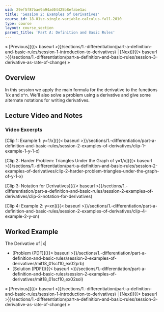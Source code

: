 ```yaml
---
uid: 29ef5f87bae9a94ad04425b8efabe1ac
title: 'Session 2: Examples of Derivatives'
course_id: 18-01sc-single-variable-calculus-fall-2010
type: course
layout: course_section
parent_title: 'Part A: Definition and Basic Rules'
---
```


« [Previous]({{< baseurl >}}/sections/1.-differentiation/part-a-definition-and-basic-rules/session-1-introduction-to-derivatives) | [Next]({{< baseurl >}}/sections/1.-differentiation/part-a-definition-and-basic-rules/session-3-derivative-as-rate-of-change) »

Overview
--------

In this session we apply the main formula for the derivative to the functions 1/x and x^n. We'll also solve a problem using a derivative and give some alternate notations for writing derivatives.

Lecture Video and Notes
-----------------------

### Video Excerpts

[Clip 1: Example 1: y=1/x]({{< baseurl >}}/sections/1.-differentiation/part-a-definition-and-basic-rules/session-2-examples-of-derivatives/clip-1-example-1-y-1-x)

[Clip 2: Harder Problem: Triangles Under the Graph of y=1/x]({{< baseurl >}}/sections/1.-differentiation/part-a-definition-and-basic-rules/session-2-examples-of-derivatives/clip-2-harder-problem-triangles-under-the-graph-of-y-1-x)

[Clip 3: Notation for Derivatives]({{< baseurl >}}/sections/1.-differentiation/part-a-definition-and-basic-rules/session-2-examples-of-derivatives/clip-3-notation-for-derivatives)

[Clip 4: Example 2: y=xn]({{< baseurl >}}/sections/1.-differentiation/part-a-definition-and-basic-rules/session-2-examples-of-derivatives/clip-4-example-2-y-xn)

Worked Example
--------------

The Derivative of |x|

*   [Problem (PDF)]({{< baseurl >}}/sections/1.-differentiation/part-a-definition-and-basic-rules/session-2-examples-of-derivatives/mit18_01scf10_ex02prb)
*   [Solution (PDF)]({{< baseurl >}}/sections/1.-differentiation/part-a-definition-and-basic-rules/session-2-examples-of-derivatives/mit18_01scf10_ex02sol)

« [Previous]({{< baseurl >}}/sections/1.-differentiation/part-a-definition-and-basic-rules/session-1-introduction-to-derivatives) | [Next]({{< baseurl >}}/sections/1.-differentiation/part-a-definition-and-basic-rules/session-3-derivative-as-rate-of-change) »